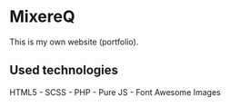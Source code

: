 # MixereQ
This is my own website (portfolio).

## Used technologies
HTML5 - SCSS - PHP - Pure JS - Font Awesome Images
